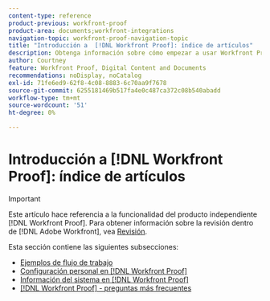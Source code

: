 ```yaml
---
content-type: reference
product-previous: workfront-proof
product-area: documents;workfront-integrations
navigation-topic: workfront-proof-navigation-topic
title: "Introducción a  [!DNL Workfront Proof]: índice de artículos"
description: Obtenga información sobre cómo empezar a usar Workfront Proof.
author: Courtney
feature: Workfront Proof, Digital Content and Documents
recommendations: noDisplay, noCatalog
exl-id: 71fe6ed9-62f8-4c08-8883-6c70aa9f7678
source-git-commit: 6255181469b517fa4e0c487ca372c08b540abadd
workflow-type: tm+mt
source-wordcount: '51'
ht-degree: 0%

---
```


# Introducción a [!DNL Workfront Proof]: índice de artículos

<!-- Audited: 1/2024 -->

>[!IMPORTANT]
>
>Este artículo hace referencia a la funcionalidad del producto independiente [!DNL Workfront Proof]. Para obtener información sobre la revisión dentro de [!DNL Adobe Workfront], vea [Revisión](../../review-and-approve-work/proofing/proofing.md).

Esta sección contiene las siguientes subsecciones:

* [Ejemplos de flujo de trabajo](../../workfront-proof/wp-getstarted/workflow-examples/workflow-examples.md)
* [Configuración personal en  [!DNL Workfront Proof]](../../workfront-proof/wp-getstarted/personal-settings/personal-settings.md)
* [Información del sistema en  [!DNL Workfront Proof]](../../workfront-proof/wp-getstarted/system-information/system-information.md)
* [[!DNL Workfront Proof] - preguntas más frecuentes](../../workfront-proof/wp-getstarted/faqs/faqs.md)
